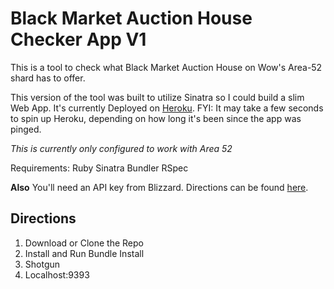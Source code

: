 # Black Market Auction House Checker App V1

This is a tool to check what Black Market Auction House on Wow's Area-52 shard has to offer.  

This version of the tool was built to utilize Sinatra so I could build a slim Web App.  It's currently Deployed on [Heroku](https://ancient-sands-53368.herokuapp.com/).  FYI: It may take a few seconds to spin up Heroku, depending on how long it's been since the app was pinged.

_This is currently only configured to work with Area 52_

Requirements:
Ruby
Sinatra
Bundler
RSpec

__Also__
You'll need an API key from Blizzard.  Directions can be found [here](https://dev.battle.net).

## Directions

1. Download or Clone the Repo
2. Install and Run Bundle Install
3. Shotgun 
4. Localhost:9393
